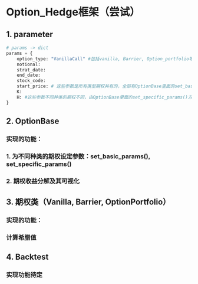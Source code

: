 # Option_Hedge框架（尝试）

## 1. parameter

```python
# params -> dict
params = {
    option_type: "VanillaCall" #包括vanilla, Barrier, Option_portfolio等
    notional: 
    strat_date:
    end_date:
    stock_code:
    start_price: # 这些参数是所有类型期权共有的，全部有OptionBase里面的set_basic_params()设定
    K:
    H: #这些参数不同种类的期权不同，由OptionBase里面的set_specific_params()方法根据期权种类设定
}
```

## 2. OptionBase

### 实现的功能：

### 1.  为不同种类的期权设定参数：set_basic_params(), set_specific_params()

### 2.  期权收益分解及其可视化

## 3. 期权类（Vanilla, Barrier, OptionPortfolio）

### 实现的功能：

### 计算希腊值

## 4. Backtest

### 实现功能待定